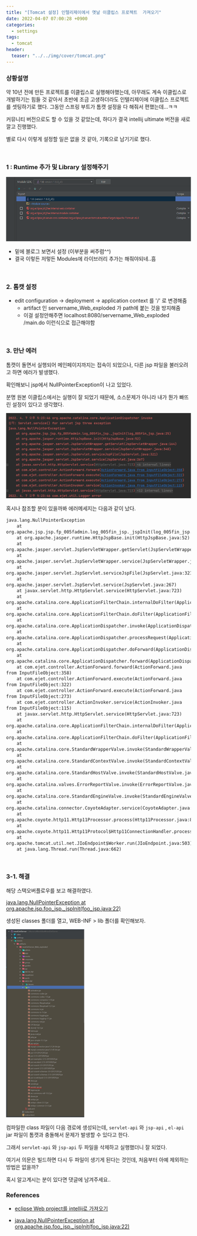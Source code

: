 ```yaml
---
title: "[Tomcat 설정] 인텔리제이에서 옛날 이클립스 프로젝트  가져오기"
date: 2022-04-07 07:00:28 +0900
categories:
  - settings
tags:
  - tomcat
header:
  teaser: "../../img/cover/tomcat.png"
---
```




### 상황설명

약 10년 전에 만든 프로젝트를 이클립스로 실행해야했는데, 아무래도 계속 이클립스로 개발하기는 힘들 것 같아서 초반에 조금 고생하더라도 인텔리제이에 이클립스 프로젝트를 셋팅하기로 했다.  그동안 스프링 부트가 톰캣 설정을 다 해줘서 편했는데...ㅋㅋ

커뮤니티 버전으로도 할 수 있을 것 같았는데, 하다가 결국 intellij ultimate 버전을 새로 깔고 진행했다.

별로 다시 이렇게 설정할 일은 없을 것 같아, 기록으로 남기기로 했다.





<br/>

### 1 : Runtime 추가 및 Library 설정해주기

![image-20220406175514214](../../img/image-20220406175514214.png)



- 밑에 블로그 보면서 설정 (이부분을 써주렴^^)
- 결국 이렇든 저렇든 Modules에 라이브러리 추가는 해줘야되네..흠



<br/>

### 2. 톰캣 설정

- edit configuration -> deployment -> application context 를 '/' 로 변경해줌
  - artifact 인 servername_Web_exploded 가 path에 붙는 것을 방지해줌
  - 이걸 설정안해주면 localhost:8080/servername_Web_exploded /main.do 이런식으로 접근해야함



<br/>

### 3. 만난 에러

톰캣이 돌면서 실행되어 메인페이지까지는 접속이 되었으나, 다른 jsp 파일을 불러오려고 하면 에러가 발생했다. 

확인해보니 jsp에서 NullPointerException이 나고 있었다. 

분명 원본 이클립스에서는 실행이 잘 되었기 때문에, 소스문제가 아니라 내가 뭔가 빠뜨린 설정이 있다고 생각했다.



<img src="../../img/image-20220407172405243.png" alt="image-20220407172405243" style="zoom: 50%;" />



<br/>

혹시나 참조할 분이 있을까봐 에러메세지는 다음과 같이 났다.

```
java.lang.NullPointerException
	at org.apache.jsp.jsp.fp_005fadmin.log_005fin_jsp._jspInit(log_005fin_jsp.java:25)
	at org.apache.jasper.runtime.HttpJspBase.init(HttpJspBase.java:52)
	at org.apache.jasper.servlet.JspServletWrapper.getServlet(JspServletWrapper.java:164)
	at org.apache.jasper.servlet.JspServletWrapper.service(JspServletWrapper.java:340)
	at org.apache.jasper.servlet.JspServlet.serviceJspFile(JspServlet.java:321)
	at org.apache.jasper.servlet.JspServlet.service(JspServlet.java:267)
	at javax.servlet.http.HttpServlet.service(HttpServlet.java:723)
	at org.apache.catalina.core.ApplicationFilterChain.internalDoFilter(ApplicationFilterChain.java:290)
	at org.apache.catalina.core.ApplicationFilterChain.doFilter(ApplicationFilterChain.java:206)
	at org.apache.catalina.core.ApplicationDispatcher.invoke(ApplicationDispatcher.java:646)
	at org.apache.catalina.core.ApplicationDispatcher.processRequest(ApplicationDispatcher.java:436)
	at org.apache.catalina.core.ApplicationDispatcher.doForward(ApplicationDispatcher.java:374)
	at org.apache.catalina.core.ApplicationDispatcher.forward(ApplicationDispatcher.java:302)
	at com.ejet.controller.ActionForward.forward(ActionForward.java from InputFileObject:358)
	at com.ejet.controller.ActionForward.execute(ActionForward.java from InputFileObject:322)
	at com.ejet.controller.ActionForward.execute(ActionForward.java from InputFileObject:273)
	at com.ejet.controller.ActionInvoker.service(ActionInvoker.java from InputFileObject:115)
	at javax.servlet.http.HttpServlet.service(HttpServlet.java:723)
	at org.apache.catalina.core.ApplicationFilterChain.internalDoFilter(ApplicationFilterChain.java:290)
	at org.apache.catalina.core.ApplicationFilterChain.doFilter(ApplicationFilterChain.java:206)
	at org.apache.catalina.core.StandardWrapperValve.invoke(StandardWrapperValve.java:233)
	at org.apache.catalina.core.StandardContextValve.invoke(StandardContextValve.java:191)
	at org.apache.catalina.core.StandardHostValve.invoke(StandardHostValve.java:127)
	at org.apache.catalina.valves.ErrorReportValve.invoke(ErrorReportValve.java:103)
	at org.apache.catalina.core.StandardEngineValve.invoke(StandardEngineValve.java:109)
	at org.apache.catalina.connector.CoyoteAdapter.service(CoyoteAdapter.java:293)
	at org.apache.coyote.http11.Http11Processor.process(Http11Processor.java:859)
	at org.apache.coyote.http11.Http11Protocol$Http11ConnectionHandler.process(Http11Protocol.java:610)
	at org.apache.tomcat.util.net.JIoEndpoint$Worker.run(JIoEndpoint.java:503)
	at java.lang.Thread.run(Thread.java:662)
```





<br>

### 3-1. 해결

해당 스택오버플로우를 보고 해결하였다.

[java.lang.NullPointerException at org.apache.jsp.foo_jsp._jspInit(foo_jsp.java:22)](https://stackoverflow.com/questions/4886196/java-lang-nullpointerexception-at-org-apache-jsp-foo-jsp-jspinitfoo-jsp-java2)    





생성된 classes 폴더를 열고, WEB-INF > lib 폴더를 확인해보자.

<img src="../../img/image-20220407172602612.jpg" alt="image-20220407172602612" style="zoom:50%;" />



<br/>

컴파일한 class 파일이 다음 경로에 생성되는데, `servlet-api` 와 `jsp-api` , `el-api` jar 파일이 톰캣과 충돌해서 문제가 발생할 수 있다고 한다. 

그래서 `servlet-api` 와 `jsp-api`  두 파일을 삭제하고 실행했더니 잘 되었다.

여기서 의문은 빌드하면 다시 두 파일이 생기게 된다는 것인데, 처음부터 아예 제외하는 방법은 없을까? 

혹시 알고계시는 분이 있다면 댓글에 남겨주세요..





### References

- [eclipse Web project를 intellij로 가져오기](https://meaownworld.tistory.com/13)

- [java.lang.NullPointerException at org.apache.jsp.foo_jsp._jspInit(foo_jsp.java:22)](https://stackoverflow.com/questions/4886196/java-lang-nullpointerexception-at-org-apache-jsp-foo-jsp-jspinitfoo-jsp-java2)